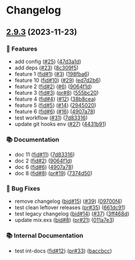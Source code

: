 # Changelog

## [2.9.3](https://github.com/jgallinari/please_release/compare/v2.9.2...v2.9.3) (2023-11-23)

### 🚀 Features

* add config ([#25](https://github.com/jgallinari/please_release/issues/25)) ([47d3a1d](https://github.com/jgallinari/please_release/commit/47d3a1d2421bf426c8432cdccaa645bc4b816785))
* add deps ([#23](https://github.com/jgallinari/please_release/issues/23)) ([8c309f5](https://github.com/jgallinari/please_release/commit/8c309f58f55e4a6fc01721463bf05d78802d971f))
* feature 1 ([fid#1](https://airnity.fibery.io/Work/Feature/1)) ([#3](https://github.com/jgallinari/please_release/issues/3)) ([198fba6](https://github.com/jgallinari/please_release/commit/198fba6ef033837492f381f1b624df3b4ca696f4))
* feature 10 ([fid#10](https://airnity.fibery.io/Work/Feature/10)) ([#29](https://github.com/jgallinari/please_release/issues/29)) ([ed7d2b6](https://github.com/jgallinari/please_release/commit/ed7d2b6361a9115a19411cd9818bb08fddeb76f3))
* feature 2 ([fid#2](https://airnity.fibery.io/Work/Feature/2)) ([#6](https://github.com/jgallinari/please_release/issues/6)) ([9064f1d](https://github.com/jgallinari/please_release/commit/9064f1d12ab930d568d9d4ed653a14faefe6649b))
* feature 3 ([fid#3](https://airnity.fibery.io/Work/Feature/3)) ([pr#8](https://github.com/jgallinari/please_release/issues/8)) ([555bc20](https://github.com/jgallinari/please_release/commit/555bc20a17154abc6e075b280a401995b78ffd63))
* feature 4 ([fid#4](https://airnity.fibery.io/Work/Feature/4)) ([#12](https://github.com/jgallinari/please_release/issues/12)) ([38b8cea](https://github.com/jgallinari/please_release/commit/38b8cea9ba6919058cd206d4f726de09e7c1f1c8))
* feature 5 ([fid#5](https://airnity.fibery.io/Work/Feature/5)) ([#14](https://github.com/jgallinari/please_release/issues/14)) ([2945020](https://github.com/jgallinari/please_release/commit/29450201684b7db51fda3bc2e99161e0de8b2a58))
* feature 6 ([fid#6](https://airnity.fibery.io/Work/Feature/6)) ([#16](https://github.com/jgallinari/please_release/issues/16)) ([4907a78](https://github.com/jgallinari/please_release/commit/4907a78e05d51e7517800e4bd94234a4b1bb29c8))
* test workflow ([#31](https://github.com/jgallinari/please_release/issues/31)) ([7d83316](https://github.com/jgallinari/please_release/commit/7d83316a4b426251a4c27a7d2fd5ebc3aed41896))
* update git hooks env ([#27](https://github.com/jgallinari/please_release/issues/27)) ([4431b91](https://github.com/jgallinari/please_release/commit/4431b91dab5368fa55075ae3a818d0efa8ddc4cf))

### 📚 Documentation

* doc 11 ([fid#11](https://airnity.fibery.io/Work/Feature/11)) ([7d83316](https://github.com/jgallinari/please_release/commit/7d83316a4b426251a4c27a7d2fd5ebc3aed41896))
* doc 2 ([fid#2](https://airnity.fibery.io/Work/Feature/2)) ([9064f1d](https://github.com/jgallinari/please_release/commit/9064f1d12ab930d568d9d4ed653a14faefe6649b))
* doc 6 ([fid#6](https://airnity.fibery.io/Work/Feature/6)) ([4907a78](https://github.com/jgallinari/please_release/commit/4907a78e05d51e7517800e4bd94234a4b1bb29c8))
* doc 8 ([fid#8](https://airnity.fibery.io/Work/Feature/8)) ([pr#19](https://github.com/jgallinari/please_release/issues/19)) ([7374d50](https://github.com/jgallinari/please_release/commit/7374d50c9c341db878eee74ae24310d34ea97f5d))

### 🐞 Bug Fixes

* remove changelog ([bid#15](https://airnity.fibery.io/Work/Bug/15)) ([#39](https://github.com/jgallinari/please_release/issues/39)) ([09700f4](https://github.com/jgallinari/please_release/commit/09700f4f7164c5ea73f311b77c7c1a2bcbd741aa))
* test clean leftover releases ([pr#35](https://github.com/jgallinari/please_release/issues/35)) ([661dc91](https://github.com/jgallinari/please_release/commit/661dc917264ca78d54cd1a2386ed82c94a1ca575))
* test legacy changelog ([bid#14](https://airnity.fibery.io/Work/Bug/14)) ([#37](https://github.com/jgallinari/please_release/issues/37)) ([3ff468d](https://github.com/jgallinari/please_release/commit/3ff468daa2750dfd8adf14ac24e6fbf383944fe7))
* update mix.exs ([bid#8](https://airnity.fibery.io/Work/Bug/8)) ([pr#21](https://github.com/jgallinari/please_release/issues/21)) ([011a7e3](https://github.com/jgallinari/please_release/commit/011a7e362cec8067de7e585397f7dbd773dfbe71))

### 📚 Internal Documentation

* test int-docs ([fid#12](https://airnity.fibery.io/Work/Feature/12)) ([pr#33](https://github.com/jgallinari/please_release/issues/33)) ([baccbcc](https://github.com/jgallinari/please_release/commit/baccbcc069a7fd2737561c2533917ab5e831c5a0))